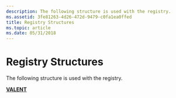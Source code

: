 ```yaml
---
description: The following structure is used with the registry.
ms.assetid: 3fe81263-4d26-472d-9479-c0fa1ea0ffed
title: Registry Structures
ms.topic: article
ms.date: 05/31/2018
---
```


# Registry Structures

The following structure is used with the registry.

<dl>

[**VALENT**](/windows/win32/api/winreg/ns-winreg-valentw)  
</dl>

 

 




